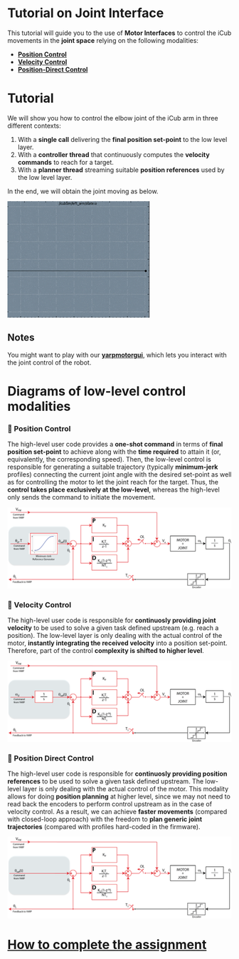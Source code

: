 Tutorial on Joint Interface
===========================

This tutorial will guide you to the use of **Motor Interfaces** to control the
iCub movements in the **joint space** relying on the following modalities:

- [**Position Control**](http://www.yarp.it/classyarp_1_1dev_1_1IPositionControl2.html)
- [**Velocity Control**](http://www.yarp.it/classyarp_1_1dev_1_1IVelocityControl2.html)
- [**Position-Direct Control**](http://www.yarp.it/classyarp_1_1dev_1_1IPositionDirect.html)

# Tutorial
We will show you how to control the elbow joint of the iCub arm in three different
contexts:

1. With a **single call** delivering the **final position set-point** to the low level layer.
1. With a **controller thread** that continuously computes the **velocity commands** to reach for a target.
1. With a **planner thread** streaming suitable **position references** used by the low level layer.

In the end, we will obtain the joint moving as below.

![output](/misc/output.gif)

## Notes

You might want to play with our [**yarpmotorgui**](http://www.yarp.it/yarpmotorgui.html), which lets you interact with the joint control of the robot.

# Diagrams of low-level control modalities

### :large_blue_circle: Position Control
The high-level user code provides a **one-shot command** in terms of **final position set-point** to achieve along with the **time required** to attain it (or, equivalently, the corresponding speed). Then, the low-level control is responsible for generating a suitable trajectory (typically **minimum-jerk** profiles) connecting the current joint angle with the desired set-point as well as for controlling the motor to let the joint reach for the target. Thus, the **control takes place exclusively at the low-level**, whereas the high-level only sends the command to initiate the movement.

![position](/misc/position.png)

### :large_blue_circle: Velocity Control
The high-level user code is responsible for **continuosly providing joint velocity** to be used to solve a given task defined upstream (e.g. reach a position). The low-level layer is only dealing with the actual control of the motor, **instantly integrating the received velocity** into a position set-point. Therefore, part of the control **complexity is shifted to higher level**.

![velocity](/misc/velocity.png)

### :large_blue_circle: Position Direct Control
The high-level user code is responsible for **continuosly providing position references** to be used to solve a given task defined upstream. The low-level layer is only dealing with the actual control of the motor. This modality allows for doing **position planning** at higher level, since we may not need to read back the encoders to perform control upstream as in the case of velocity control. As a result, we can achieve **faster movements** (compared with closed-loop approach) with the freedom to **plan generic joint trajectories** (compared with profiles hard-coded in the firmware).

![position-direct](/misc/position-direct.png)

# [How to complete the assignment](https://github.com/vvv-school/vvv-school.github.io/blob/master/instructions/how-to-complete-assignments.md)
